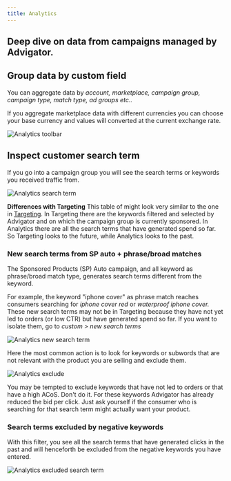 ```yaml
---
title: Analytics
---
```

Deep dive on data from campaigns managed by Advigator.
---

## Group data by custom field

You can aggregate data by _account, marketplace, campaign group, campaign type, match type, ad groups etc.._

If you aggregate marketplace data with different currencies you can choose your base currency and values will converted at the current exchange rate.

![Analytics toolbar](/images/analytics/toolbar.png)

## Inspect customer search term 

If you go into a campaign group you will see the search terms or keywords you received traffic from. 


![Analytics search term](/images/analytics/queries.png)

**Differences with Targeting**
This table of might look very similar to the one in [Targeting](/docs/targeting). 
In Targeting there are the keywords filtered and selected by Advigator and on which the campaign group is currently sponsored. 
In Analytics there are all the search terms that have generated spend so far. 
So Targeting looks to the future, while Analytics looks to the past.


### New search terms from SP auto + phrase/broad matches

The Sponsored Products (SP) Auto campaign, and all keyword as phrase/broad match type, generates search terms different from the keyword. 

For example, the keyword "iphone cover" as phrase match reaches consumers searching for _iphone cover red_ or _waterproof iphone cover._  
These new search terms may not be in Targeting because they have not yet led to orders (or low CTR) but have generated spend so far. 
If you want to isolate them, go to _custom > new search terms_

![Analytics new search term](/images/analytics/new-search-terms.png)

Here the most common action is to look for keywords or subwords that are not relevant with the product you are selling and exclude them.

![Analytics exclude](/images/analytics/negative.png)

You may be tempted to exclude keywords that have not led to orders or that have a high ACoS. Don't do it. For these keywords Advigator has already reduced the bid per click. 
Just ask yourself if the consumer who is searching for that search term might actually want your product.

### Search terms excluded by negative keywords

With this filter, you see all the search terms that have generated clicks in the past and will henceforth be excluded from the negative keywords you have entered.

![Analytics excluded search term](/images/analytics/excluded-terms.png)

